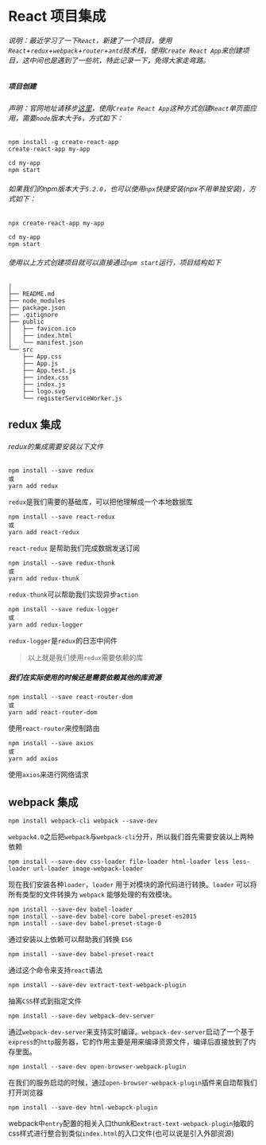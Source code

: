 # React 项目集成

###### 说明：最近学习了一下`React`，新建了一个项目，使用`React`+`redux`+`webpack`+`router`+`antd`技术栈，使用`Create React App`来创建项目，这中间也是遇到了一些坑，特此记录一下，免得大家走弯路。

##### 项目创建

###### 声明：官网地址请移步[这里](https://reactjs.org/docs/add-react-to-a-new-app.html)，使用`Create React App`这种方式创建`React`单页面应用，需要`node`版本大于`6`，方式如下：

```
npm install -g create-react-app
create-react-app my-app

cd my-app
npm start
```

###### 如果我们的npm版本大于`5.2.0`，也可以使用`npx`快捷安装(npx不用单独安装)，方式如下：

```
npx create-react-app my-app

cd my-app
npm start
```

###### 使用以上方式创建项目就可以直接通过`npm start`运行，项目结构如下

```
│
├── README.md
├── node_modules
├── package.json
├── .gitignore
├── public
│   ├── favicon.ico
│   ├── index.html
│   └── manifest.json
└── src
    ├── App.css
    ├── App.js
    ├── App.test.js
    ├── index.css
    ├── index.js
    ├── logo.svg
    └── registerServiceWorker.js

```

## redux 集成

###### redux的集成需要安装以下文件

	npm install --save redux
	或
	yarn add redux  

`redux`是我们需要的基础库，可以把他理解成一个本地数据库
	
	npm install --save react-redux
	或
	yarn add react-redux
	
`react-redux` 是帮助我们完成数据发送订阅

	npm install --save redux-thunk
	或
	yarn add redux-thunk
	
`redux-thunk`可以帮助我们实现异步`action`

	npm install --save redux-logger
	或
	yarn add redux-logger
	
`redux-logger`是`redux`的日志中间件

> 以上就是我们使用`redux`需要依赖的库

##### 我们在实际使用的时候还是需要依赖其他的库资源

	npm install --save react-router-dom
	或
	yarn add react-router-dom
	
使用`react-router`来控制路由

	npm install --save axios
	或
	yarn add axios
	
使用`axios`来进行网络请求

## webpack 集成

	npm install webpack-cli webpack --save-dev
	
`webpack4.0`之后把`webpack`与`webpack-cli`分开，所以我们首先需要安装以上两种依赖

	npm install --save-dev css-loader file-loader html-loader less less-loader url-loader image-webpack-loader
	
现在我们安装各种`loader`，`loader` 用于对模块的源代码进行转换。`loader` 可以将所有类型的文件转换为 `webpack` 能够处理的有效模块。

	npm install --save-dev babel-loader
	npm install --save-dev babel-core babel-preset-es2015  
	npm install --save-dev babel-preset-stage-0
	
通过安装以上依赖可以帮助我们转换 `ES6`

	npm install --save-dev babel-preset-react
	
通过这个命令来支持`react`语法

	npm install --save-dev extract-text-webpack-plugin
	
抽离`CSS`样式到指定文件

	npm install --save-dev webpack-dev-server
	
通过`webpack-dev-server`来支持实时编译。`webpack-dev-server`启动了一个基于`express`的`http`服务器，它的作用主要是用来编译资源文件，编译后直接放到了内存里面。

	npm install --save-dev open-browser-webpack-plugin
	
在我们的服务启动的时候，通过`open-browser-webpack-plugin`插件来自动帮我们打开浏览器

	npm install --save-dev html-webapck-plugin

webpack中`entry`配置的相关入口thunk和`extract-text-webpack-plugin`抽取的css样式进行整合到类似`index.html`的入口文件(也可以说是引入外部资源)